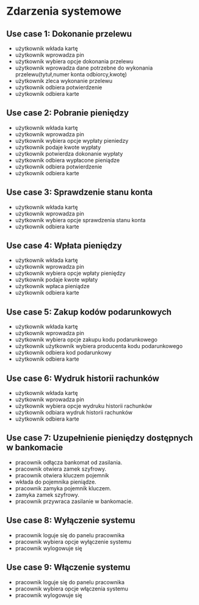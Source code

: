 Zdarzenia systemowe
===================

Use case 1: Dokonanie przelewu
-----------------

  - użytkownik wkłada kartę
  - użytkownik wprowadza pin
  - użytkownik wybiera opcje dokonania przelewu
  - użytkownik wprowadza dane potrzebne do wykonania przelewu(tytuł,numer konta odbiorcy,kwotę)
  - użytkownik zleca wykonanie przelewu
  - użytkownik odbiera potwierdzenie
  - użytkownik odbiera karte

Use case 2: Pobranie pieniędzy
-----------------

  - użytkownik wkłada kartę
  - użytkownik wprowadza pin
  - użytkownik wybiera opcje wypłaty pieniedzy
  - użytkownik podaje kwote wypłaty 
  - użytkownik potwierdza dokonanie wypłaty
  - użytkownik odbiera wypłacone pieniądze
  - użytkownik odbiera potwierdzenie
  - użytkownik odbiera karte

Use case 3: Sprawdzenie stanu konta
-----------------

  - użytkownik wkłada kartę
  - użytkownik wprowadza pin
  - użytkownik wybiera opcje sprawdzenia stanu konta
  - użytkownik odbiera karte

Use case 4: Wpłata pieniędzy
-----------------

  - użytkownik wkłada kartę
  - użytkownik wprowadza pin
  - użytkownik wybiera opcje wpłaty pieniędzy
  - użytkownik podaje kwote wpłaty 
  - użytkownik wpłaca pieniądze
  - użytkownik odbiera karte

Use case 5: Zakup kodów podarunkowych
-----------------

  - użytkownik wkłada kartę
  - użytkownik wprowadza pin
  - użytkownik wybiera opcje zakupu kodu podarunkowego
  - użytkownik użytkownik wybiera producenta kodu podarunkowego
  - użytkownik odbiera kod podarunkowy
  - użytkownik odbiera karte

Use case 6: Wydruk historii rachunków
-----------------

  - użytkownik wkłada kartę
  - użytkownik wprowadza pin
  - użytkownik wybiera opcje wydruku historii rachunków
  - użytkownik odbiara wydruk historii rachunków
  - użytkownik odbiera karte

Use case 7: Uzupełnienie pieniędzy dostępnych w bankomacie
-----------------

  - pracownik odłącza bankomat od zasilania. 
  - pracownik otwiera zamek szyfrowy. 
  - pracownik otwiera kluczem pojemnik
  - wkłada do pojemnika pieniądze. 
  - pracownik zamyka pojemnik kluczem. 
  - zamyka zamek szyfrowy.
  - pracownik przywraca zasilanie w bankomacie.

Use case 8: Wyłączenie systemu
-----------------

- pracownik loguje się do panelu pracownika
- pracownik wybiera opcje wyłączenie systemu
- pracownik wylogowuje się

Use case 9: Włączenie systemu
-----------------

- pracownik loguje się do panelu pracownika
- pracownik wybiera opcje włączenia systemu
- pracownik wylogowuje się
